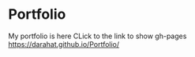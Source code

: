 # Portfolio
My portfolio is here
CLick to the link to show gh-pages https://darahat.github.io/Portfolio/
